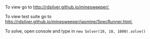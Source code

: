 To view go to http://rdsilver.github.io/minesweeper/, 

To view test suite go to http://rdsilver.github.io/minesweeper/jasmine/SpecRunner.html, 

To solve, open console and type in `new Solver(10, 10, 1000).solve()`
